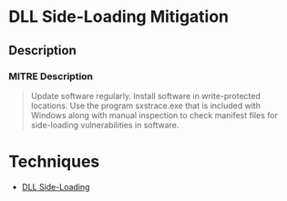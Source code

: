 
# DLL Side-Loading Mitigation

## Description

### MITRE Description

> Update software regularly. Install software in write-protected locations. Use the program sxstrace.exe that is included with Windows along with manual inspection to check manifest files for side-loading vulnerabilities in software.


# Techniques


* [DLL Side-Loading](../techniques/DLL-Side-Loading.md)

